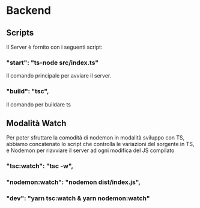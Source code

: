 # Backend

## Scripts

Il Server è fornito con i seguenti script:

### "start": "ts-node src/index.ts"

Il comando principale per avviare il server.

### "build": "tsc",

Il comando per buildare ts

## Modalità Watch

Per poter sfruttare la comodità di nodemon in modalità sviluppo con TS, abbiamo concatenato lo script che controlla le variazioni del sorgente in TS, e Nodemon per riavviare il server ad ogni modifica del JS compilato

### "tsc:watch": "tsc -w",

### "nodemon:watch": "nodemon dist/index.js",

### "dev": "yarn tsc:watch & yarn nodemon:watch"
